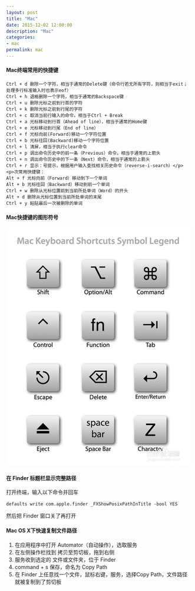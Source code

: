 ```yaml
---
layout: post
title: "Mac"
date: 2015-12-02 12:00:00
description: "Mac"
categories:
- mac
permalink: mac
---
```


#### Mac终端常用的快捷键
```vim
Ctrl + d 删除一个字符，相当于通常的Delete键（命令行若无所有字符，则相当于exit；处理多行标准输入时也表示eof）
Ctrl + h 退格删除一个字符，相当于通常的Backspace键
Ctrl + u 删除光标之前到行首的字符
Ctrl + k 删除光标之前到行尾的字符
Ctrl + c 取消当前行输入的命令，相当于Ctrl + Break
Ctrl + a 光标移动到行首（Ahead of line），相当于通常的Home键
Ctrl + e 光标移动到行尾（End of line）
Ctrl + f 光标向前(Forward)移动一个字符位置
Ctrl + b 光标往回(Backward)移动一个字符位置
Ctrl + l 清屏，相当于执行clear命令
Ctrl + p 调出命令历史中的前一条（Previous）命令，相当于通常的上箭头
Ctrl + n 调出命令历史中的下一条（Next）命令，相当于通常的上箭头
Ctrl + r 显示：号提示，根据用户输入查找相关历史命令（reverse-i-search）</p> <p>次常用快捷键：
Alt + f 光标向前（Forward）移动到下一个单词
Alt + b 光标往回（Backward）移动到前一个单词
Ctrl + w 删除从光标位置前到当前所处单词（Word）的开头
Alt + d 删除从光标位置到当前所处单词的末尾
Ctrl + y 粘贴最后一次被删除的单词
```
#### Mac快捷键的图形符号 
![](/assets/img/keyborad.jpg)

#### 在 Finder 标题栏显示完整路径
打开终端，输入以下命令并回车
```vim
defaults write com.apple.finder _FXShowPosixPathInTitle -bool YES
```
然后把 Finder 窗口关了再打开

#### Mac OS X下快速复制文件路径
1. 在应用程序中打开 Automator（自动操作），选取服务  
2. 在左侧操作栏找到 拷贝至剪切板，拖到右侧  
3. 服务收到选定的 文件或文件夹，位于 Finder  
4. command + s 保存，命名为 Copy Path  
5. 在 Finder 上任意找一个文件，鼠标右键，服务，选择Copy Path，文件路径就被复制到了剪切板  
